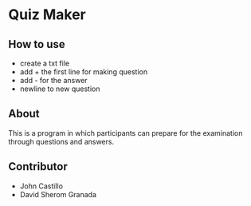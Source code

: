 # Quiz Maker

## How to use
- create a txt file
- add + the first line for making question
- add - for the answer
- newline to new question

## About
This is a program in which participants can prepare for the examination through questions and answers.

## Contributor
- John Castillo
- David Sherom Granada
